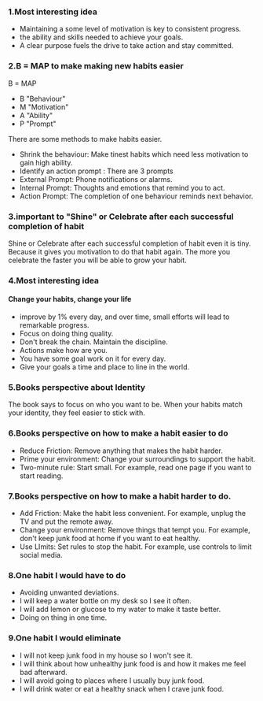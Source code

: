 ### 1.Most interesting idea

* Maintaining a some level of motivation is key to consistent progress.
* the ability and skills needed to achieve your goals.
* A clear purpose fuels the drive to take action and stay committed.

### 2.B = MAP to make making new habits easier

B = MAP
  * B "Behaviour"
  * M "Motivation"
  * A "Ability"
  * P "Prompt"
  
There are some methods to make habits easier.

* Shrink the behaviour: Make tinest habits which need less motivation to gain high ability.
* Identify an action prompt : There are 3 prompts
* External Prompt: Phone notifications or alarms.
* Internal Prompt: Thoughts and emotions that remind you to act.
* Action Prompt: The completion of one behaviour reminds next behavior.  

### 3.important to "Shine" or Celebrate after each successful completion of habit

Shine or Celebrate after each successful completion of habit even it is tiny. Because it gives you motivation to do that habit again. The more you celebrate the faster you will be able to grow your habit.

### 4.Most interesting idea

#### Change your habits, change your life

* improve by 1% every day, and over time, small efforts will lead to remarkable progress.
* Focus on doing thing quality.
* Don't break the chain. Maintain the discipline.
* Actions make how are you.
* You have some goal work on it for every day.
* Give your goals a time and place to line in the world.

### 5.Books perspective about Identity

The book says to focus on who you want to be. When your habits match your identity, they feel easier to stick with.

### 6.Books perspective on how to make a habit easier to do

* Reduce Friction: Remove anything that makes the habit harder.
* Prime your environment: Change your surroundings to support the habit.
* Two-minute rule: Start small. For example, read one page if you want to start reading.

### 7.Books perspective on how to make a habit harder to do.

* Add Friction: Make the habit less convenient. For example, unplug the TV and put the remote away.
* Change your environment: Remove things that tempt you. For example, don't keep junk food at home if you want to eat healthy.
* Use LImits: Set rules to stop the habit. For example, use controls to limit social media.

### 8.One habit I would have to do

* Avoiding unwanted deviations.
* I will keep a water bottle on my desk so I see it often.
* I will add lemon or glucose to my water to make it taste better.
* Doing on thing in one time.

### 9.One habit I would eliminate

* I will not keep junk food in my house so I won't see it.
* I will think about how unhealthy junk food is and how it makes me feel bad afterward.
* I will avoid going to places where I usually buy junk food.
* I will drink water or eat a healthy snack when I crave junk food.